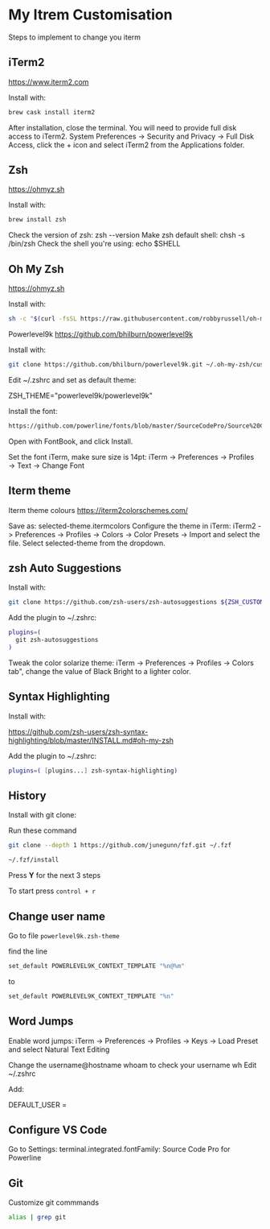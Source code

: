 # My Itrem Customisation 

Steps to implement to change you iterm

## iTerm2
https://www.iterm2.com

Install with:

```sh 
brew cask install iterm2 
```

After installation, close the terminal. You will need to provide full disk access to iTerm2. System Preferences -> Security and Privacy -> Full Disk Access, click the + icon and select iTerm2 from the Applications folder.

## Zsh
https://ohmyz.sh

Install with:

```sh 
brew install zsh 
```

Check the version of zsh: zsh --version Make zsh default shell: chsh -s /bin/zsh Check the shell you're using: echo $SHELL

## Oh My Zsh
https://ohmyz.sh

Install with:

```sh  
sh -c "$(curl -fsSL https://raw.githubusercontent.com/robbyrussell/oh-my-zsh/master/tools/install.sh)"  
```

Powerlevel9k
https://github.com/bhilburn/powerlevel9k

Install with:

```sh 
git clone https://github.com/bhilburn/powerlevel9k.git ~/.oh-my-zsh/custom/themes/powerlevel9k
```

Edit ~/.zshrc and set as default theme:

ZSH_THEME="powerlevel9k/powerlevel9k"

Install the font:
```sh 
https://github.com/powerline/fonts/blob/master/SourceCodePro/Source%20Code%20Pro%20for%20Powerline.otf
``` 
Open with FontBook, and click Install.

Set the font iTerm, make sure size is 14pt: iTerm → Preferences → Profiles → Text → Change Font

## Iterm theme 

Iterm theme colours 
https://iterm2colorschemes.com/

Save as: selected-theme.itermcolors
Configure the theme in iTerm: iTerm2 -> Preferences -> Profiles -> Colors -> Color Presets -> Import and select the file.
Select selected-theme from the dropdown.

## zsh Auto Suggestions
Install with:

```sh 
git clone https://github.com/zsh-users/zsh-autosuggestions ${ZSH_CUSTOM:-~/.oh-my-zsh/custom}/plugins/zsh-autosuggestions
```

Add the plugin to ~/.zshrc:

```sh 
plugins=(
  git zsh-autosuggestions
)
```
Tweak the color solarize theme: iTerm → Preferences → Profiles → Colors tab", change the value of Black Bright to a lighter color.

## Syntax Highlighting
Install with:

https://github.com/zsh-users/zsh-syntax-highlighting/blob/master/INSTALL.md#oh-my-zsh

Add the plugin to ~/.zshrc:

```sh 
plugins=( [plugins...] zsh-syntax-highlighting)
```

## History
Install with git clone:

Run these command

```sh
git clone --depth 1 https://github.com/junegunn/fzf.git ~/.fzf
```

```sh
~/.fzf/install
```

Press **Y** for the next 3 steps 

To start press `control + r`

## Change user name 

Go to file `powerlevel9k.zsh-theme`

find the line

```sh
set_default POWERLEVEL9K_CONTEXT_TEMPLATE "%n@%m"
```
to 
```sh
set_default POWERLEVEL9K_CONTEXT_TEMPLATE "%n"
```

## Word Jumps
Enable word jumps: iTerm → Preferences → Profiles → Keys → Load Preset and select Natural Text Editing

Change the username@hostname
whoam to check your username
wh
Edit ~/.zshrc

Add:

DEFAULT_USER = <username>

## Configure VS Code
Go to Settings: terminal.integrated.fontFamily: Source Code Pro for Powerline

## Git

Customize git commmands

```sh 
alias | grep git
```
